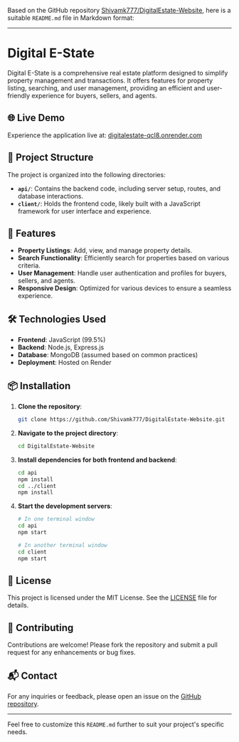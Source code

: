 Based on the GitHub repository [Shivamk777/DigitalEstate-Website](https://github.com/Shivamk777/DigitalEstate-Website), here is a suitable `README.md` file in Markdown format:

---

# Digital E-State

Digital E-State is a comprehensive real estate platform designed to simplify property management and transactions. It offers features for property listing, searching, and user management, providing an efficient and user-friendly experience for buyers, sellers, and agents.

## 🌐 Live Demo

Experience the application live at: [digitalestate-qcl8.onrender.com](https://digitalestate-qcl8.onrender.com)

## 📁 Project Structure

The project is organized into the following directories:

- **`api/`**: Contains the backend code, including server setup, routes, and database interactions.
- **`client/`**: Holds the frontend code, likely built with a JavaScript framework for user interface and experience.

## 🚀 Features

- **Property Listings**: Add, view, and manage property details.
- **Search Functionality**: Efficiently search for properties based on various criteria.
- **User Management**: Handle user authentication and profiles for buyers, sellers, and agents.
- **Responsive Design**: Optimized for various devices to ensure a seamless experience.

## 🛠️ Technologies Used

- **Frontend**: JavaScript (99.5%)
- **Backend**: Node.js, Express.js
- **Database**: MongoDB (assumed based on common practices)
- **Deployment**: Hosted on Render

## 📦 Installation

1. **Clone the repository**:

   ```bash
   git clone https://github.com/Shivamk777/DigitalEstate-Website.git
   ```


2. **Navigate to the project directory**:

   ```bash
   cd DigitalEstate-Website
   ```


3. **Install dependencies for both frontend and backend**:

   ```bash
   cd api
   npm install
   cd ../client
   npm install
   ```


4. **Start the development servers**:

   ```bash
   # In one terminal window
   cd api
   npm start

   # In another terminal window
   cd client
   npm start
   ```


## 📄 License

This project is licensed under the MIT License. See the [LICENSE](LICENSE) file for details.

## 🤝 Contributing

Contributions are welcome! Please fork the repository and submit a pull request for any enhancements or bug fixes.

## 📬 Contact

For any inquiries or feedback, please open an issue on the [GitHub repository](https://github.com/Shivamk777/DigitalEstate-Website/issues).

---

Feel free to customize this `README.md` further to suit your project's specific needs. 
